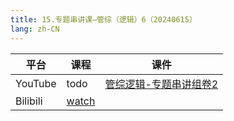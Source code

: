 ```yaml
---
title: 15.专题串讲课—管综（逻辑）6（20240615）
lang: zh-CN
---
```



| 平台       | 课程                                                                                                                               | 课件                                                                                                                                                                                              |
|----------|------------------------------------------------------------------------------------------------------------------------------------|---------------------------------------------------------------------------------------------------------------------------------------------------------------------------------------------------|
| YouTube  | todo                                                                                                                               | [管综逻辑-专题串讲组卷2](../../public/logic/%E9%80%BB%E8%BE%91-%E6%AD%A3%E5%BC%8F%E8%AF%BE/pdf/%E7%AE%A1%E7%BB%BC%E9%80%BB%E8%BE%91%20%E4%B8%93%E9%A2%98%E4%B8%B2%E8%AE%B2%E7%BB%84%E5%8D%B72%20-%20DA.pdf) |
| Bilibili | [watch](https://www.bilibili.com/video/BV1oHkTYFEWF?spm_id_from=333.788.videopod.sections&vd_source=752f1f454ebffd32e5dbe02742c48dab) |                                                                                                                                                                                                   |




